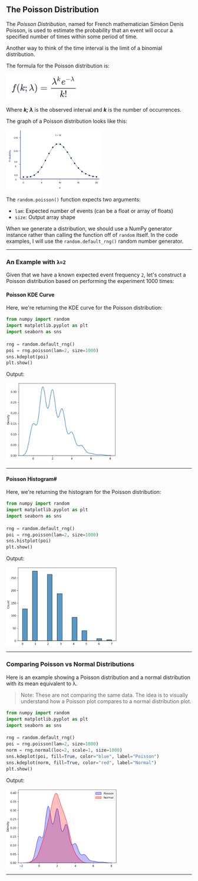 ## The Poisson Distribution

The *Poisson Distribution*, named for French mathematician Siméon Denis
Poisson, is used to estimate the probability that an event will occur a
specified number of times within some period of time.

Another way to think of the time interval is the limit of a binomial 
distribution.

The formula for the Poisson distribution is:

<img src="./images/poisson_formula.png" style="width:200px">

Where ***k; λ*** is the observed interval and ***k*** is the number of
occurrences.

The graph of a Poisson distribution looks like this:

<img src="./images/poisson_dist.png" style="width:260px">

The `random.poisson()` function expects two arguments:

* `lam`: Expected number of events (can be a float or array of floats)
* `size`: Output array shape

When we generate a distribution, we should use a NumPy generator instance
rather than calling the function off of `random` itself. In the code
examples, I will use the `random.default_rng()` random number generator.

---

### An Example with `λ=2`

Given that we have a known expected event frequency `2`, let's construct a
Poisson distribution based on performing the experiment 1000 times:

#### Poisson KDE Curve

Here, we're returning the KDE curve for the Poisson distribution:

```python
from numpy import random
import matplotlib.pyplot as plt
import seaborn as sns

rng = random.default_rng()
poi = rng.poisson(lam=2, size=1000)
sns.kdeplot(poi)
plt.show()
```

Output:

<img src="./images/poisson_kde.png" style="width:300px">

---

#### Poisson Histogram#

Here, we're returning the histogram for the Poisson distribution:

```python
from numpy import random
import matplotlib.pyplot as plt
import seaborn as sns

rng = random.default_rng()
poi = rng.poisson(lam=2, size=1000)
sns.histplot(poi)
plt.show()
```

Output:

<img src="./images/poisson_hist.png" style="width:300px">

---

### Comparing Poisson vs Normal Distributions

Here is an example showing a Poisson distribution and a normal 
distribution with its mean equivalent to λ.

> Note: These are not comparing the same data. The idea is to visually
> understand how a Poisson plot compares to a normal distribution plot.

```python
from numpy import random
import matplotlib.pyplot as plt
import seaborn as sns

rng = random.default_rng()
poi = rng.poisson(lam=2, size=1000)
norm = rng.normal(loc=2, scale=1, size=1000)
sns.kdeplot(poi, fill=True, color="blue", label="Poisson")
sns.kdeplot(norm, fill=True, color="red", label="Normal")
plt.show()
```

Output:

<img src="./images/poisson_compare.png" style="width:300px">

---
